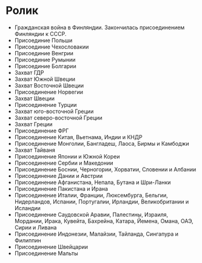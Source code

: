 # Ролик

* Гражданская война в Финляндии. Закончилась присоединением Финляндии к СССР.
* Присоединие Польши
* Присоединие Чехословакии
* Присоединие Венгрии
* Присоединие Румынии
* Присоединие Болгарии
* Захват ГДР
* Захват Южной Швеции
* Захват Восточной Швеции
* Присоединение Норвегии
* Захват Швеции
* Присоединение Турции
* Захват юго-восточной Греции
* Захват северо-восточной Греции
* Захват Греции
* Присоединение ФРГ
* Присоединение Китая, Вьетнама, Индии и КНДР
* Присоединение Монголии, Бангладеш, Лаоса, Бирмы и Камбоджи
* Захват Тайваня
* Присоединение Японии и Южной Кореи
* Присоединение Сербии и Македонии
* Присоединение Боснии, Черногории, Хорватии, Словении и Албании
* Присоединение Дании и Австрии
* Присоединение Афганистана, Непала, Бутана и Шри-Ланки
* Присоединение Пакистана и Ирана
* Присоединение Италии, Франции, Люксембурга, Бельгии, Нидерландов, Испании, Португалии, Ирландии, Великобритании и Исландии
* Присоединение Саудовской Аравии, Палестины, Израиля, Мордании, Ирака, Кувейта, Бахрейна, Катара, Йемена, Омана, ОАЭ, Сирии и Ливана
* Присоединение Индонезии, Малайзии, Тайланда, Сингапура и Филиппин
* Присоединение Швейцарии
* Присоединение Мальты




